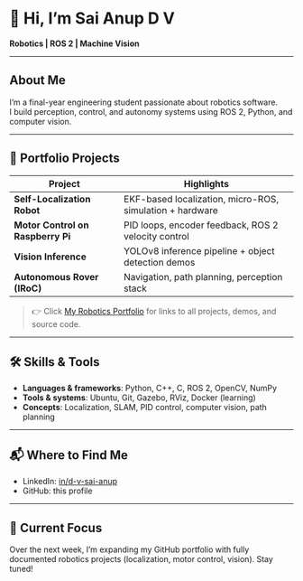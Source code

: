 # 👋 Hi, I’m Sai Anup D V

**Robotics | ROS 2 | Machine Vision**

---

## About Me

I’m a final-year engineering student passionate about robotics software.  
I build perception, control, and autonomy systems using ROS 2, Python, and computer vision.

---

## 📂 Portfolio Projects

| Project | Highlights |
|---|---|
| **Self-Localization Robot** | EKF-based localization, micro-ROS, simulation + hardware |
| **Motor Control on Raspberry Pi** | PID loops, encoder feedback, ROS 2 velocity control |
| **Vision Inference** | YOLOv8 inference pipeline + object detection demos |
| **Autonomous Rover (IRoC)** | Navigation, path planning, perception stack |

> 👉 Click [My Robotics Portfolio](https://github.com/saianup/portfolio) for links to all projects, demos, and source code.

---

## 🛠 Skills & Tools

- **Languages & frameworks**: Python, C++, C, ROS 2, OpenCV, NumPy
- **Tools & systems**: Ubuntu, Git, Gazebo, RViz, Docker (learning)  
- **Concepts**: Localization, SLAM, PID control, computer vision, path planning  

---

## 📬 Where to Find Me

- LinkedIn: [in/d-v-sai-anup](https://www.linkedin.com/in/d-v-sai-anup-a1128326b)  
- GitHub: this profile  

---

## 🧭 Current Focus

Over the next week, I’m expanding my GitHub portfolio with fully documented robotics projects (localization, motor control, vision). Stay tuned!

